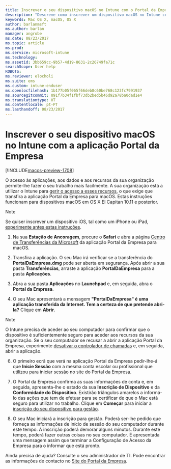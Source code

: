 ```yaml
---
title: Inscrever o seu dispositivo macOS no Intune com o Portal da Empresa | Documentos da Microsoft
description: "Descreve como inscrever um dispositivo macOS no Intune com a aplicação Portal da Empresa"
keywords: Mac OS X, macOS, OS X
author: barlanmsft
ms.author: barlan
manager: angrobe
ms.date: 08/23/2017
ms.topic: article
ms.prod: 
ms.service: microsoft-intune
ms.technology: 
ms.assetid: 3bb659cc-9b57-4d19-8631-2c26749fa71c
searchScope: User help
ROBOTS: 
ms.reviewer: elocholi
ms.suite: ems
ms.custom: intune-enduser
ms.openlocfilehash: 1b177b05f065f66deb8c60be768c123fc7991937
ms.sourcegitcommit: 091f7b34f1fbf73db2bed5b46d92a78ba0dad1e4
ms.translationtype: HT
ms.contentlocale: pt-PT
ms.lasthandoff: 08/23/2017
---
```

# <a name="enroll-your-macos-device-in-intune-with-the-company-portal-app"></a>Inscrever o seu dispositivo macOS no Intune com a aplicação Portal da Empresa

[!INCLUDE[macos-preview-1708](./includes/macos-preview-1708.md)]

O acesso às aplicações, aos dados e aos recursos da sua organização permite-lhe fazer o seu trabalho mais facilmente. A sua organização está a utilizar o Intune para [gerir o acesso a esses recursos](what-happens-if-you-install-the-Company-Portal-app-and-enroll-your-device-in-intune-ios.md), o que exige que transfira a aplicação Portal da Empresa para macOS. Estas instruções funcionam para dispositivos macOS em OS X El Capitan 10.11 e posterior.

  > [!NOTE]
  > Se quiser inscrever um dispositivo iOS, tal como um iPhone ou iPad, [experimente antes estas instruções](enroll-your-device-in-intune-ios.md).

1. Na sua __Estação de Ancoragem__, procure o __Safari__ e abra a página [Centro de Transferências da Microsoft](https://www.microsoft.com/download/details.aspx?id=55770) da aplicação Portal da Empresa para macOS.

2. Transfira a aplicação. O seu Mac irá verificar se a transferência do **PortalDaEmpresa.dmg** pode ser aberta em segurança. Após abrir a sua pasta **Transferências**, arraste a aplicação **PortalDaEmpresa** para a pasta **Aplicações**.

3. Abra a sua pasta **Aplicações** no **Launchpad** e, em seguida, abra o **Portal da Empresa**.

4. O seu Mac apresentará a mensagem **"PortalDaEmpresa" é uma aplicação transferida da Internet. Tem a certeza de que pretende abri-la?** Clique em **Abrir**.

  > [!NOTE]
  > O Intune precisa de aceder ao seu computador para confirmar que o dispositivo é suficientemente seguro para aceder aos recursos da sua organização. Se o seu computador se recusar a abrir a aplicação Portal da Empresa, experimente [desativar o controlador de chamadas](https://support.apple.com/HT202491) e, em seguida, abrir a aplicação.

6. O primeiro ecrã que verá na aplicação Portal da Empresa pedir-lhe-á que **Inicie Sessão** com a mesma conta escolar ou profissional que utilizou para iniciar sessão no site do Portal da Empresa.

7. O Portal da Empresa confirma as suas informações de conta e, em seguida, apresenta-lhe o estado da sua **Inscrição de Dispositivo** e da **Conformidade do Dispositivo**. Existirão triângulos amarelos a informá-lo das ações que tem de efetuar para se certificar de que o Mac está seguro para utilizar no trabalho. Clique em **Começar** para iniciar a [inscrição do seu dispositivo para gestão](what-info-can-your-company-see-when-you-enroll-your-device-in-intune.md).

8. O seu Mac iniciará a inscrição para gestão. Poderá ser-lhe pedido que forneça as informações de início de sessão do seu computador durante este tempo. A inscrição poderá demorar alguns minutos. Durante este tempo, poderá fazer outras coisas no seu computador. É apresentada uma mensagem assim que terminar a Configuração de Acesso da Empresa para o informar que está pronto.

Ainda precisa de ajuda? Consulte o seu administrador de TI. Pode encontrar as informações de contacto no [Site do Portal da Empresa](http://portal.manage.microsoft.com).
